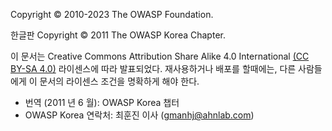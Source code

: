 Copyright © 2010-2023 The OWASP Foundation.

한글판 Copyright © 2011 The OWASP Korea Chapter.

이 문서는 Creative Commons Attribution Share Alike  4.0 International [(CC BY-SA 4.0)][CC-BY-SA-4.0] 라이센스에 따라 발표되었다.
재사용하거나 배포를 할때에는, 다른 사람들에게 이 문서의 라이센스 조건을 명확하게 해야 한다.

-   번역 (2011 년 6 월): OWASP Korea 챕터
-   OWASP Korea 연락처: 최훈진 이사 (gmanhj@ahnlab.com)

[CC-BY-SA-4.0]: https://creativecommons.org/licenses/by-sa/4.0/deed.ko
